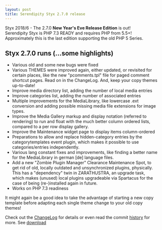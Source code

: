 ```yaml
---
layout: post
title: Serendipity Styx 2.7.0 release
---
```


Styx 2018/6 - The 2.7.0 **New Year's Eve Release Edition** is out!  
Serendipity Styx is PHP 7.3 READY and requires PHP from 5.5+!  
Approximately this is the last edition supporting the old PHP 5 Series.

## Styx 2.7.0 runs (...some highlights)

  - Various old and some new bugs were fixed
  - Various THEMES were improved again, either updated, or revisited for certain places, like the new "pcomments.tpl" file for paged comment shortcut pages. Read on in the ChangeLog. And, keep your copy themes up-to-date!
  - Improve media directory list, adding the number of local media entries
  - Improve categories list, adding the number of associated entries
  - Multiple improvements for the MediaLibrary, like lowercase .ext conversion and adding possible missing media file extensions for image types.
  - Improve the Media Gallery markup and display notation (referred to rendering) to run and float with the much better column ordered lists, compared to a per row display gallery.
  - Improve the Maintenance widget page to display items column-ordered
  - Preparations to allow and replace hidden-category entries by the categorytemplates event plugin, which makes it possible to use categories/entries independently.
  - Various lang constant fixes and improvements, like finding a better name for the MediaLibrary in german [de] language files.
  - Add a new "Zombie Plugin Manager" Clearance Maintenance Spot, to get rid of old, locally outdated and unsynchronized plugins, physically. This has a "dependency" twin in ZARATHUSTRA, an upgrade task, which makes (unused) local plugins upgradeable via Spartacus for the case of being (re-)installed again in future.
  - Works on PHP 7.3 readiness

It might again be a good idea to take the advantage of starting a new copy template before adapting each single theme change to your old copy themes!

Check out the [ChangeLog](https://github.com/ophian/styx/blob/2.7.0/docs/NEWS) for details or even read the commit [history](https://github.com/ophian/styx/commits/2.7.0) for more. See [download](https://github.com/ophian/styx/releases/tag/2.7.0)